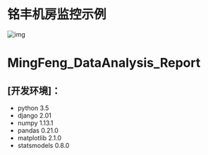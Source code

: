 # 铭丰机房监控示例

 ![img](https://github.com/luozhiheng/MingFeng_DataAnalysis_Report/GIFTemp_3B88.gif)

# MingFeng_DataAnalysis_Report
## [开发环境]：

* python 3.5<br>
* django 2.01<br>
* numpy 1.13.1<br>
* pandas 0.21.0<br>
* matplotlib 2.1.0<br>
* statsmodels 0.8.0
